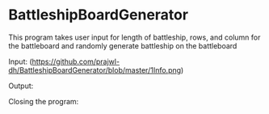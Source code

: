 # BattleshipBoardGenerator
This program takes user input for length of battleship, rows, and column for the battleboard and randomly generate battleship on the battleboard

Input:
(https://github.com/prajwl-dh/BattleshipBoardGenerator/blob/master/1Info.png)

Output:


Closing the program:

